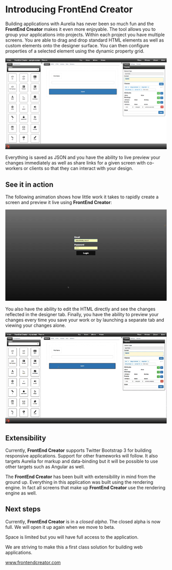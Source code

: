 # Introducing FrontEnd Creator

Building applications with Aurelia has never been so much fun and the **FrontEnd Creator** makes it even more enjoyable. The tool allows you to group your applications into projects. Within each project you have multiple screens. You are able to drag and drop standard HTML elements as well as custom elements onto the designer surface. You can then configure properties of a selected element using the dynamic property grid. 

![Designer](images/designer-home.png)

Everything is saved as JSON and you have the ability to live preview your changes immediately as well as share links for a given screen with co-workers or clients so that they can interact with your design.

## See it in action

The following animation shows how little work it takes to rapidly create a screen and preview it live using **FrontEnd Creator**:

![Designer Animation](images/frontendcreator.gif)

You also have the ability to edit the HTML directly and see the changes reflected in the designer tab. Finally, you have the ability to preview your changes every time you save your work or by launching a separate tab and viewing  your changes alone.

![Designer Animation](images/frontendcreator-html.gif)

## Extensibility

Currently, **FrontEnd Creator** supports Twitter Bootstrap 3 for building responsive applications. Support for other frameworks will follow. It also targets Aurelia for markup and data-binding but it will be possible to use other targets such as Angular as well.

The **FrontEnd Creator** has been built with extensibility in mind from the ground up. Everything in this application was built using the rendering engine. In fact all screens that make up **FrontEnd Creator** use the rendering engine as well.

## Next steps

Currently, **FrontEnd Creator** is in a *closed alpha*. The closed alpha is now full. We will open it up again when we move to beta.

Space is limited but you will have full access to the application.

We are striving to make this a first class solution for building web applications.

[ www.frontendcreator.com ](http://www.frontendcreator.com)

